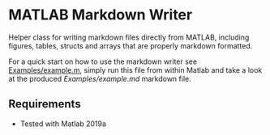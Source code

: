 # MATLAB Markdown Writer

Helper class for writing markdown files directly from MATLAB, including figures, tables, structs and arrays that are properly markdown formatted. 

For a quick start on how to use the markdown writer see [Examples/example.m](Examples/example.m), simply run this file from within Matlab and take a look at the produced *Examples/example.md* markdown file.

## Requirements
* Tested with Matlab 2019a